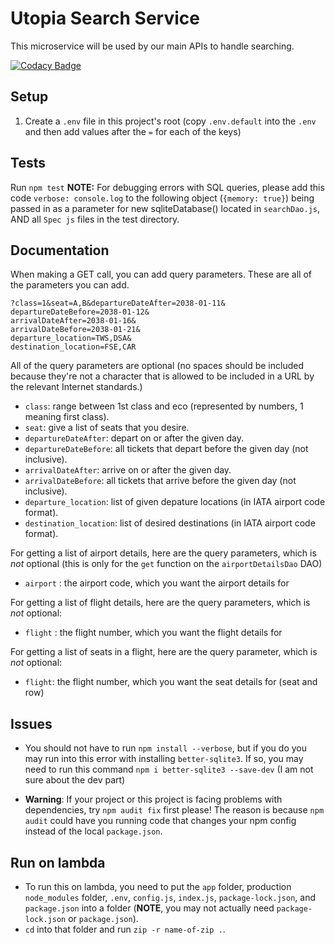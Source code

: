 # Utopia Search Service

This microservice will be used by our main APIs to handle searching.

[![Codacy Badge](https://api.codacy.com/project/badge/Grade/84944337fb8440c4b6410427f362ab3a)](https://www.codacy.com/app/sozaki19/UtopiaBookingService_2?utm_source=github.com&amp;utm_medium=referral&amp;utm_content=utopia-airlines/UtopiaBookingService&amp;utm_campaign=Badge_Grade)

## Setup

1.  Create a `.env` file in this project's root (copy `.env.default` into the `.env` and then
    add values after the `=` for each of the keys)

## Tests

Run `npm test`
**NOTE:** For debugging errors with SQL queries, please add this code `verbose: console.log` 
to the following object (`{memory: true}`) being passed in as a parameter for new 
sqliteDatabase() located in `searchDao.js`, AND all `Spec js` files in the test directory.

## Documentation

When making a GET call, you can add query parameters. These are all of the parameters you 
can add.

``` http
?class=1&seat=A,B&departureDateAfter=2038-01-11&
departureDateBefore=2038-01-12&
arrivalDateAfter=2038-01-16&
arrivalDateBefore=2038-01-21&
departure_location=TWS,DSA&
destination_location=FSE,CAR
```

All of the query parameters are optional (no spaces should be included because they're not a character that is allowed to 
be included in a URL by the relevant Internet standards.)
-   `class`: range between 1st class and eco (represented by numbers, 1 meaning first class).
-   `seat`: give a list of seats that you desire.
-   `departureDateAfter`: depart on or after the given day.
-   `departureDateBefore`: all tickets that depart before the given day (not inclusive).
-   `arrivalDateAfter`: arrive on or after the given day.
-   `arrivalDateBefore`: all tickets that arrive before the given day (not inclusive).
-   `departure_location`: list of given depature locations (in IATA airport code format).
-   `destination_location`: list of desired destinations (in IATA airport code format).

For getting a list of airport details, here are the query parameters, which is *not* optional (this is only for the `get` function on the `airportDetailsDao` DAO)
-   `airport` : the airport code, which you want the airport details for

For getting a list of flight details, here are the query parameters, which is *not* optional:
-   `flight` : the flight number, which you want the flight details for

For getting a list of seats in a flight, here are the query parameter, which is *not*
optional:
-   `flight`: the flight number, which you want the seat details for (seat and row)

## Issues

-   You should not have to run `npm install --verbose`, but if you do you may run into this
    error with installing `better-sqlite3`. If so, you may need to run this command
    `npm i better-sqlite3 --save-dev` (I am not sure about the dev part)

-   **Warning**: If your project or this project is facing problems with dependencies, try 
    `npm audit fix` first please! The reason is because `npm audit` could have you running
    code that changes your npm config instead of the local `package.json`.

## Run on lambda
-   To run this on lambda, you need to put the `app` folder, production `node_modules` 
    folder, `.env`, `config.js`, `index.js`, `package-lock.json`, and `package.json` into a 
    folder (**NOTE**, you may not actually need `package-lock.json` or `package.json`).
-   `cd` into that folder and run `zip -r name-of-zip .`.